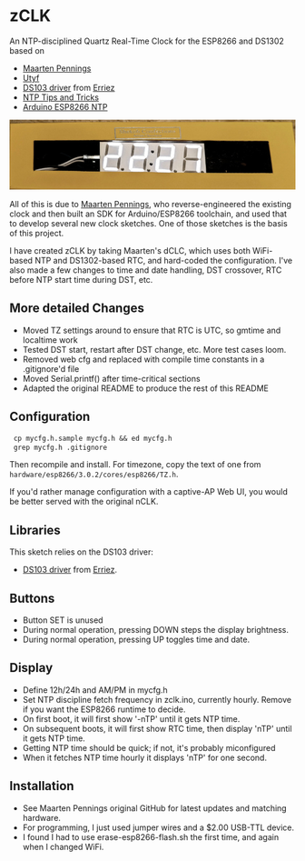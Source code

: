 # zCLK

An NTP-disciplined Quartz Real-Time Clock for the ESP8266 and DS1302 based on
- [Maarten Pennings](https://github.com/maarten-pennings) 
- [Utyf](https://github.com/Utyff)
- [DS103 driver](https://github.com/Erriez/ErriezDS1302) from [Erriez](https://github.com/Erriez)
- [NTP Tips and Tricks](https://www.weigu.lu/microcontroller/tips_tricks/esp_NTP_tips_tricks/index.html)
- [Arduino ESP8266 NTP](https://werner.rothschopf.net/202011_arduino_esp8266_ntp_en.htm)


![](zclk.jpg)

All of this is due to
[Maarten Pennings](https://github.com/maarten-pennings), who
reverse-engineered the existing clock and then built an SDK for
Arduino/ESP8266 toolchain, and used that to develop several new clock
sketches. One of those sketches is the basis of this project.

I have created zCLK by taking Maarten's dCLC, which uses both
WiFi-based NTP and DS1302-based RTC, and hard-coded the configuration.
I've also made a few changes to time and date handling, DST crossover,
RTC before NTP start time during DST, etc.

## More detailed Changes

- Moved TZ settings around to ensure that RTC is UTC, so gmtime and localtime work
- Tested DST start, restart after DST change, etc.  More test cases loom.
- Removed web cfg and replaced with compile time constants in a .gitignore'd file
- Moved Serial.printf() after time-critical sections
- Adapted the original README to produce the rest of this README

## Configuration

```
 cp mycfg.h.sample mycfg.h && ed mycfg.h
 grep mycfg.h .gitignore
```

Then recompile and install. For timezone, copy the text of one from `hardware/esp8266/3.0.2/cores/esp8266/TZ.h`.

If you'd rather manage configuration with a captive-AP Web UI, you would be better served with the original nCLK.

## Libraries

This sketch relies on the DS103 driver:
 - [DS103 driver](https://github.com/Erriez/ErriezDS1302) from [Erriez](https://github.com/Erriez).

## Buttons
 - Button SET is unused 
 - During normal operation, pressing DOWN steps the display brightness.
 - During normal operation, pressing UP toggles time and date.
 
## Display
- Define 12h/24h and AM/PM in mycfg.h
- Set NTP discipline fetch frequency in zclk.ino, currently hourly. Remove if you want the ESP8266 runtime to decide.
- On first boot, it will first show '-nTP' until it gets NTP time.
- On subsequent boots, it will first show RTC time, then display 'nTP' until it gets NTP time.
- Getting NTP time should be quick; if not, it's probably miconfigured 
- When it fetches NTP time hourly it displays 'nTP' for one second.

## Installation 
- See Maarten Pennings original GitHub for latest updates and matching hardware.  
- For programming, I just used jumper wires and a $2.00 USB-TTL device.
- I found I had to use erase-esp8266-flash.sh the first time, and again when I changed WiFi.
